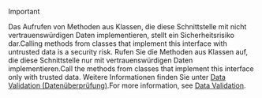 > [!IMPORTANT]
> <span data-ttu-id="457c8-101">Das Aufrufen von Methoden aus Klassen, die diese Schnittstelle mit nicht vertrauenswürdigen Daten implementieren, stellt ein Sicherheitsrisiko dar.</span><span class="sxs-lookup"><span data-stu-id="457c8-101">Calling methods from classes that implement this interface with untrusted data is a security risk.</span></span> <span data-ttu-id="457c8-102">Rufen Sie die Methoden aus Klassen auf, die diese Schnittstelle nur mit vertrauenswürdigen Daten implementieren.</span><span class="sxs-lookup"><span data-stu-id="457c8-102">Call the methods from classes that implement this interface only with trusted data.</span></span> <span data-ttu-id="457c8-103">Weitere Informationen finden Sie unter [Data Validation (Datenüberprüfung)](https://www.owasp.org/index.php/Data_Validation).</span><span class="sxs-lookup"><span data-stu-id="457c8-103">For more information, see [Data Validation](https://www.owasp.org/index.php/Data_Validation).</span></span>